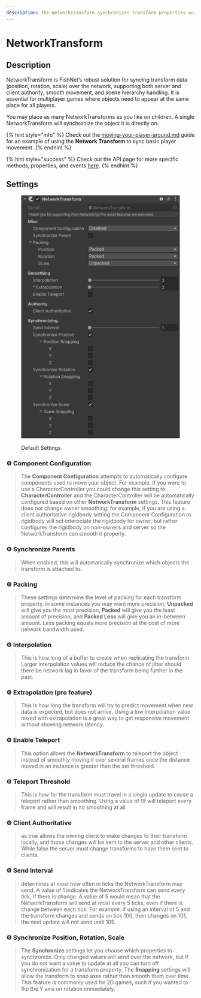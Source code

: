 ```yaml
---
description: The NetworkTransform synchronizes transform properties across the network.
---
```


# NetworkTransform

## Description <a href="#server-and-host" id="server-and-host"></a>

NetworkTransform is FishNet’s robust solution for syncing transform data (position, rotation, scale) over the network, supporting both server and client authority, smooth movement, and scene hierarchy handling. It is essential for multiplayer games where objects need to appear at the same place for all players.

You may place as many NetworkTransforms as you like on children. A single NetworkTransform will synchronize the object it is directly on.

{% hint style="info" %}
Check out the [moving-your-player-around.md](../../guides/getting-started/moving-your-player-around.md "mention") guide for an example of using the **Network Transform** to sync basic player movement.
{% endhint %}

{% hint style="success" %}
Check out the API page for more specific methods, properties, and events [here](https://firstgeargames.com/FishNet/api/api/FishNet.Component.Transforming.NetworkTransform.html).
{% endhint %}

## Settings <a href="#server-and-host" id="server-and-host"></a>

<div align="left"><figure><img src="../../.gitbook/assets/network-transform-expanded-component.png" alt=""><figcaption><p>Default Settings</p></figcaption></figure></div>

### :gear:  **Component Configuration**

> The **Component Configuration** attempts to automatically configure components used to move your object. For example, if you were to use a CharacterController you could change this setting to **CharacterController** and the CharacterController will be automatically configured based on other **NetworkTransform** settings. This feature does not change owner smoothing; for example, if you are using a client authoritative rigidbody setting the Component Configuration to rigidbody will not interpolate the rigidbody for owner, but rather configures the rigidbody on non-owners and server so the NetworkTransform can smooth it properly.

### :gear:  **Synchronize Parents**

> When enabled, this will automatically synchronize which objects the transform is attached to.

### :gear:  **Packing**

> These settings determine the level of packing for each transform property. In some instances you may want more precision; **Unpacked** will give you the most precisio&#x6E;**, Packed** will give you the least amount of precision, and **Packed Less** will give you an in-between amount. Less packing equals more precision at the cost of more network bandwidth used.

### :gear:  Interpolation

> This is how long of a buffer to create when replicating the transform. Larger interpolation values will reduce the chance of jitter should there be network lag in favor of the transform being further in the past.

### :gear:  **Extrapolation (pro feature)**

> This is how long the transform will try to predict movement when new data is expected, but does not arrive. Using a low interpolation value mixed with extrapolation is a great way to get responsive movement without showing network latency.

### :gear:  **Enable Teleport**

> This option allows the **NetworkTransform** to teleport the object instead of smoothly moving it over several frames once the distance moved in an instance is greater than the set threshold.

### :gear:  **Teleport Threshold**

> This is how far the transform must travel in a single update to cause a teleport rather than smoothing. Using a value of 0f will teleport every frame and will result in no smoothing at all.

### :gear:  **Client Authoritative**

> &#x20;as true allows the owning client to make changes to their transform locally, and those changes will be sent to the server and other clients. While false the server must change transforms to have them sent to clients.

### :gear:  **Send Interval**

> &#x20;determines at most how often in ticks the NetworkTransform may send. A value of 1 indicates the NetworkTransform can send every tick, if there is change. A value of 5 would mean that the NetworkTransform will send at most every 5 ticks, even if there is change between each tick. For example: if using an interval of 5 and the transform changes and sends on tick 100, then changes on 101, the next update will not send until 105.

### :gear:  **Synchronize Position, Rotation, Scale**

> The **Synchronize** settings let you choose which properties to synchronize. Only changed values will send over the network, but if you do not want a value to update at all you can turn off synchronization for a transform property. The **Snapping** settings will allow the transform to snap axes rather than smooth them over time. This feature is commonly used for 2D games, such if you wanted to flip the Y axis on rotation immediately.
